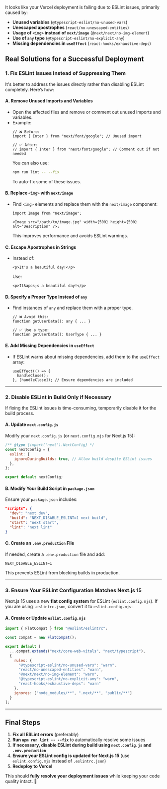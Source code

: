 It looks like your Vercel deployment is failing due to ESLint issues, primarily caused by:
- **Unused variables** (`@typescript-eslint/no-unused-vars`)
- **Unescaped apostrophes** (`react/no-unescaped-entities`)
- **Usage of `<img>` instead of `next/image`** (`@next/next/no-img-element`)
- **Use of `any` type** (`@typescript-eslint/no-explicit-any`)
- **Missing dependencies in `useEffect`** (`react-hooks/exhaustive-deps`)

## **Real Solutions for a Successful Deployment**

### **1. Fix ESLint Issues Instead of Suppressing Them**
It's better to address the issues directly rather than disabling ESLint completely. Here’s how:

#### **A. Remove Unused Imports and Variables**
- Open the affected files and remove or comment out unused imports and variables.
- Example:
  ```tsx
  // ❌ Before:
  import { Inter } from "next/font/google"; // Unused import
  
  // ✅ After:
  // import { Inter } from "next/font/google"; // Comment out if not needed
  ```
  You can also use:
  ```bash
  npm run lint -- --fix
  ```
  To auto-fix some of these issues.

#### **B. Replace `<img>` with `next/image`**
- Find `<img>` elements and replace them with the `next/image` component:
  ```tsx
  import Image from "next/image";

  <Image src="/path/to/image.jpg" width={500} height={500} alt="Description" />;
  ```
  This improves performance and avoids ESLint warnings.

#### **C. Escape Apostrophes in Strings**
- Instead of:
  ```tsx
  <p>It's a beautiful day!</p>
  ```
  Use:
  ```tsx
  <p>It&apos;s a beautiful day!</p>
  ```

#### **D. Specify a Proper Type Instead of `any`**
- Find instances of `any` and replace them with a proper type.
  ```tsx
  // ❌ Avoid this:
  function getUserData(): any { ... }

  // ✅ Use a type:
  function getUserData(): UserType { ... }
  ```

#### **E. Add Missing Dependencies in `useEffect`**
- If ESLint warns about missing dependencies, add them to the `useEffect` array:
  ```tsx
  useEffect(() => {
    handleClose();
  }, [handleClose]); // Ensure dependencies are included
  ```

---

### **2. Disable ESLint in Build Only if Necessary**
If fixing the ESLint issues is time-consuming, temporarily disable it for the build process.

#### **A. Update `next.config.js`**
Modify your `next.config.js` (or `next.config.mjs` for Next.js 15):
```js
/** @type {import('next').NextConfig} */
const nextConfig = {
  eslint: {
    ignoreDuringBuilds: true, // Allow build despite ESLint issues
  },
};

export default nextConfig;
```

#### **B. Modify Your Build Script in `package.json`**
Ensure your `package.json` includes:
```json
"scripts": {
  "dev": "next dev",
  "build": "NEXT_DISABLE_ESLINT=1 next build",
  "start": "next start",
  "lint": "next lint"
}
```

#### **C. Create an `.env.production` File**
If needed, create a `.env.production` file and add:
```
NEXT_DISABLE_ESLINT=1
```
This prevents ESLint from blocking builds in production.

---

### **3. Ensure Your ESLint Configuration Matches Next.js 15**
Next.js 15 uses a new **flat config system** for ESLint (`eslint.config.mjs`). If you are using `.eslintrc.json`, convert it to `eslint.config.mjs`:

#### **A. Create or Update `eslint.config.mjs`**
```javascript
import { FlatCompat } from "@eslint/eslintrc";

const compat = new FlatCompat();

export default [
  ...compat.extends("next/core-web-vitals", "next/typescript"),
  {
    rules: {
      "@typescript-eslint/no-unused-vars": "warn",
      "react/no-unescaped-entities": "warn",
      "@next/next/no-img-element": "warn",
      "@typescript-eslint/no-explicit-any": "warn",
      "react-hooks/exhaustive-deps": "warn"
    },
    ignores: ["node_modules/**", ".next/**", "public/**"]
  }
];
```

---

## **Final Steps**
1. **Fix all ESLint errors** (preferably)
2. **Run `npm run lint -- --fix`** to automatically resolve some issues
3. **If necessary, disable ESLint during build using `next.config.js` and `.env.production`**
4. **Ensure your ESLint config is updated for Next.js 15** (use `eslint.config.mjs` instead of `.eslintrc.json`)
5. **Redeploy to Vercel**

This should **fully resolve your deployment issues** while keeping your code quality intact. 🚀
